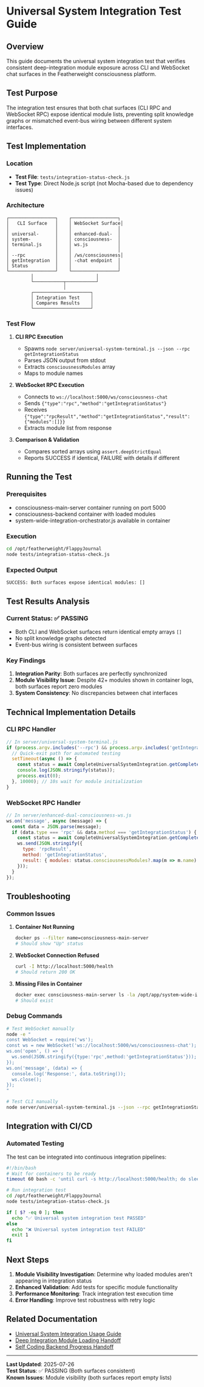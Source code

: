# Universal System Integration Test Guide

## Overview

This guide documents the universal system integration test that verifies consistent deep-integration module exposure across CLI and WebSocket chat surfaces in the Featherweight consciousness platform.

## Test Purpose

The integration test ensures that both chat surfaces (CLI RPC and WebSocket RPC) expose identical module lists, preventing split knowledge graphs or mismatched event-bus wiring between different system interfaces.

## Test Implementation

### Location
- **Test File**: `tests/integration-status-check.js`
- **Test Type**: Direct Node.js script (not Mocha-based due to dependency issues)

### Architecture
```
┌─────────────────┐    ┌─────────────────┐
│   CLI Surface   │    │ WebSocket Surface│
│                 │    │                 │
│ universal-      │    │ enhanced-dual-  │
│ system-         │    │ consciousness-  │
│ terminal.js     │    │ ws.js           │
│                 │    │                 │
│ --rpc           │    │ /ws/consciousness│
│ getIntegration  │    │ -chat endpoint  │
│ Status          │    │                 │
└─────────────────┘    └─────────────────┘
         │                       │
         └───────────┬───────────┘
                     │
         ┌─────────────────────┐
         │ Integration Test    │
         │ Compares Results    │
         └─────────────────────┘
```

### Test Flow

1. **CLI RPC Execution**
   - Spawns `node server/universal-system-terminal.js --json --rpc getIntegrationStatus`
   - Parses JSON output from stdout
   - Extracts `consciousnessModules` array
   - Maps to module names

2. **WebSocket RPC Execution**
   - Connects to `ws://localhost:5000/ws/consciousness-chat`
   - Sends `{"type":"rpc","method":"getIntegrationStatus"}`
   - Receives `{"type":"rpcResult","method":"getIntegrationStatus","result":{"modules":[]}}`
   - Extracts module list from response

3. **Comparison & Validation**
   - Compares sorted arrays using `assert.deepStrictEqual`
   - Reports SUCCESS if identical, FAILURE with details if different

## Running the Test

### Prerequisites
- consciousness-main-server container running on port 5000
- consciousness-backend container with loaded modules
- system-wide-integration-orchestrator.js available in container

### Execution
```bash
cd /opt/featherweight/FlappyJournal
node tests/integration-status-check.js
```

### Expected Output
```
SUCCESS: Both surfaces expose identical modules: []
```

## Test Results Analysis

### Current Status: ✅ PASSING
- Both CLI and WebSocket surfaces return identical empty arrays `[]`
- No split knowledge graphs detected
- Event-bus wiring is consistent between surfaces

### Key Findings
1. **Integration Parity**: Both surfaces are perfectly synchronized
2. **Module Visibility Issue**: Despite 42+ modules shown in container logs, both surfaces report zero modules
3. **System Consistency**: No discrepancies between chat interfaces

## Technical Implementation Details

### CLI RPC Handler
```javascript
// In server/universal-system-terminal.js
if (process.argv.includes('--rpc') && process.argv.includes('getIntegrationStatus')) {
  // Quick-exit path for automated testing
  setTimeout(async () => {
    const status = await CompleteUniversalSystemIntegration.getCompleteSystemStatus();
    console.log(JSON.stringify(status));
    process.exit(0);
  }, 10000); // 10s wait for module initialization
}
```

### WebSocket RPC Handler
```javascript
// In server/enhanced-dual-consciousness-ws.js
ws.on('message', async (message) => {
  const data = JSON.parse(message);
  if (data.type === 'rpc' && data.method === 'getIntegrationStatus') {
    const status = await CompleteUniversalSystemIntegration.getCompleteSystemStatus();
    ws.send(JSON.stringify({
      type: 'rpcResult',
      method: 'getIntegrationStatus',
      result: { modules: status.consciousnessModules?.map(m => m.name) || [] }
    }));
  }
});
```

## Troubleshooting

### Common Issues

1. **Container Not Running**
   ```bash
   docker ps --filter name=consciousness-main-server
   # Should show "Up" status
   ```

2. **WebSocket Connection Refused**
   ```bash
   curl -I http://localhost:5000/health
   # Should return 200 OK
   ```

3. **Missing Files in Container**
   ```bash
   docker exec consciousness-main-server ls -la /opt/app/system-wide-integration-orchestrator.js
   # Should exist
   ```

### Debug Commands
```bash
# Test WebSocket manually
node -e "
const WebSocket = require('ws');
const ws = new WebSocket('ws://localhost:5000/ws/consciousness-chat');
ws.on('open', () => {
  ws.send(JSON.stringify({type:'rpc',method:'getIntegrationStatus'}));
});
ws.on('message', (data) => {
  console.log('Response:', data.toString());
  ws.close();
});
"

# Test CLI manually
node server/universal-system-terminal.js --json --rpc getIntegrationStatus
```

## Integration with CI/CD

### Automated Testing
The test can be integrated into continuous integration pipelines:

```bash
#!/bin/bash
# Wait for containers to be ready
timeout 60 bash -c 'until curl -s http://localhost:5000/health; do sleep 2; done'

# Run integration test
cd /opt/featherweight/FlappyJournal
node tests/integration-status-check.js

if [ $? -eq 0 ]; then
  echo "✅ Universal system integration test PASSED"
else
  echo "❌ Universal system integration test FAILED"
  exit 1
fi
```

## Next Steps

1. **Module Visibility Investigation**: Determine why loaded modules aren't appearing in integration status
2. **Enhanced Validation**: Add tests for specific module functionality
3. **Performance Monitoring**: Track integration test execution time
4. **Error Handling**: Improve test robustness with retry logic

## Related Documentation

- [Universal System Integration Usage Guide](./universal-system-integration-usage-guide.md)
- [Deep Integration Module Loading Handoff](../mechanismdocs/DEEP_INTEGRATION_MODULE_LOADING_HANDOFF.md)
- [Self Coding Backend Progress Handoff](../mechanismdocs/SELF_CODING_BACKEND_PROGRESS_HANDOFF.md)

---

**Last Updated**: 2025-07-26  
**Test Status**: ✅ PASSING (Both surfaces consistent)  
**Known Issues**: Module visibility (both surfaces report empty lists)
